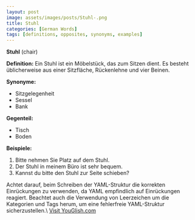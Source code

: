 ```yaml
---
layout: post
image: assets/images/posts/Stuhl-.png
title: Stuhl 
categories: [German Words]
tags: [definitions, opposites, synonyms, examples]
---
```


**Stuhl** (chair)

**Definition:**
Ein Stuhl ist ein Möbelstück, das zum Sitzen dient. Es besteht üblicherweise aus einer Sitzfläche, Rückenlehne und vier Beinen.

**Synonyme:**
- Sitzgelegenheit
- Sessel
- Bank

**Gegenteil:**
- Tisch
- Boden

**Beispiele:**
1. Bitte nehmen Sie Platz auf dem Stuhl.
2. Der Stuhl in meinem Büro ist sehr bequem.
3. Kannst du bitte den Stuhl zur Seite schieben?

Achtet darauf, beim Schreiben der YAML-Struktur die korrekten Einrückungen zu verwenden, da YAML empfindlich auf Einrückungen reagiert. Beachtet auch die Verwendung von Leerzeichen um die Kategorien und Tags herum, um eine fehlerfreie YAML-Struktur sicherzustellen.\ <a id="yg-widget-0" class="youglish-widget" data-query="Stuhl " data-lang="german" data-components="8412" data-auto-start="0" data-bkg-color="theme_light" data-title="How%20to%20pronounce%20Stuhl %20in%20German"  rel="nofollow" href="https://youglish.com">Visit YouGlish.com</a><script async src="https://youglish.com/public/emb/widget.js" charset="utf-8"></script>